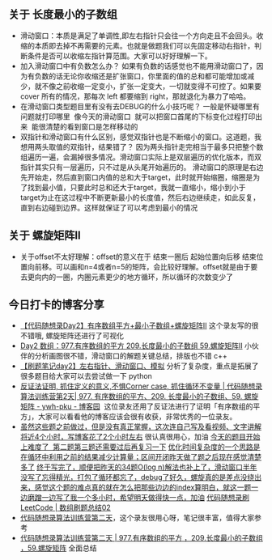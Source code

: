 ## 关于 长度最小的子数组  
  
- 滑动窗口：本质是满足了单调性,即左右指针只会往一个方向走且不会回头。收缩的本质即去掉不再需要的元素。也就是做题我们可以先固定移动右指针，判断条件是否可以收缩左指针算范围。大家可以好好理解一下。  
- 加入滑动窗口中有负数怎么办？ 如果有负数的话感觉也不能用滑动窗口了，因为有负数的话无论你收缩还是扩张窗口，你里面的值的总和都可能增加或减少，就不像之前收缩一定变小，扩张一定变大，一切就变得不可控了。如果要 cover 所有的情况，那每次 left 都要缩到 right，那就退化为暴力了哈哈。  
- 在滑动窗口类型题目里有没有去DEBUG的什么小技巧呢？ 一般是怀疑哪里有问题就打印哪里  像今天的滑动窗口  就可以把窗口首尾的下标变化过程打印出来  能很清楚的看到窗口是怎样移动的  
- 双指针和滑动窗口有什么区别，感觉双指针也是不断缩小的窗口。这道题，我想用两头取值的双指针，结果错了？ 因为两头指针走完相当于最多只把整个数组遍历一遍，会漏掉很多情况。滑动窗口实际上是双层遍历的优化版本，而双指针其实只有一层遍历，只不过是从头尾开始遍历的。 滑动窗口的原理是右边先开始走，然后直到窗口内值的总和大于target，此时就开始缩圈，缩圈是为了找到最小值，只要此时总和还大于target，我就一直缩小，缩小到小于target为止在这过程中不断更新最小的长度值，然后右边继续走，如此反复，直到右边碰到边界。这样就保证了可以考虑到最小的情况  
  
## 关于 螺旋矩阵II  
  
- 关于offset不太好理解：offset的意义在于 结束一圈后 起始位置向后移 结束位置向前移。可以画和n=4或者n=5的矩阵，会比较好理解。offset就是由于要去更向内的一圈，内圈元素更少的地方循环，所以循环的次数变少了  
  

## 今日打卡的博客分享 

- [【代码随想录Day2】有序数组平方+最小子数组+螺旋矩阵II](https://blog.csdn.net/qq_43734019/article/details/127307685?spm=1001.2014.3001.5502) 这个录友写的很不错哦, 螺旋矩阵还进行了可视化  
- [Day2 数组：977.有序数组的平方 209.长度最小的子数组 59.螺旋矩阵Ⅱ](https://juejin.cn/post/7146404486016139294) 小伙伴的分析画图很不错，滑动窗口的解题关键总结，排版也不错 c++  
- [【刷题笔记day2】左右指针、滑动窗口、模拟](https://blog.csdn.net/PolyCozy/article/details/126990506?spm=1001.2014.3001.5501) 分析了复杂度，重点是拓展了很多题目给大家可以去尝试做一下 python  
- [反证法证明, 抓住定义的意义,不惧Corner case, 抓住循环不变量 | 代码随想录算法训练营第2天| 977. 有序数组的平方、209. 长度最小的子数组、59. 螺旋矩阵 - ywh-pku - 博客园](https://www.cnblogs.com/ywh-pku/p/16833611.html)  这位录友还用了反证法进行了证明「有序数组的平方」，大家可以看看他的博客应该会很有收获，非常优秀的一位录友。  
- [虽然这些题之前做过，但是没有真正掌握，这次连自己写及看视频、文字讲解将近4个小时，写博客花了2个小时左右](http://t.csdn.cn/75C9F) 很认真很用心，加油 [今天的题目开始上难度了  第二题第三题还需要过后再复习一下](http://t.csdn.cn/qP3CF) [优化时间复杂度的一个思路是在循环中利用之前的结果减少计算量；区间开闭昨天做了题之后现在感觉清楚多了](https://blog.csdn.net/weixin_40951932/article/details/129601091) [终于写完了，顺便把昨天的34题O(log n)解法也补上了，滑动窗口半年没写了忘得精光，打包了循环都忘了，debug了好久，螺旋真的是差点没绕出来，感觉这个题的难点真的就在怎么把那些边边的index算明白，就这一题一边磨蹭一边写了我一个多小时，希望明天做得快一点，加油](https://blog.csdn.net/zszq111/article/details/129595131?spm=1001.2014.3001.5502) [代码随想录刷LeetCode | 数组刷题总结02](http://t.csdn.cn/Ow11O)  
- [代码随想录算法训练营第二天](https://blog.csdn.net/Ye_memory/article/details/129986981?spm=1001.2014.3001.5502)，这个录友很用心呀，笔记很丰富，值得大家参考  
- [代码随想录算法训练营第二天 | 977.有序数组的平方 ，209.长度最小的子数组 ，59.螺旋矩阵](https://blog.csdn.net/m0_51671538/article/details/124234237?csdn_share_tail=%7B%22type%22%3A%22blog%22%2C%22rType%22%3A%22article%22%2C%22rId%22%3A%22124234237%22%2C%22source%22%3A%22m0_51671538%22%7D) 全面总结
